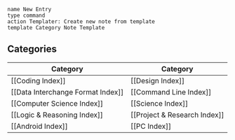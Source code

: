 
```button
name New Entry
type command
action Templater: Create new note from template
template Category Note Template
```

## Categories

| Category                          | Category                     |
| --------------------------------- | ---------------------------- |
| [[Coding Index]]                  | [[Design Index]]             |
| [[Data Interchange Format Index]] | [[Command Line Index]]       |
| [[Computer Science Index]]        | [[Science Index]]            |
| [[Logic & Reasoning Index]]       | [[Project & Research Index]] |
| [[Android Index]]                 | [[PC Index]]                 |

